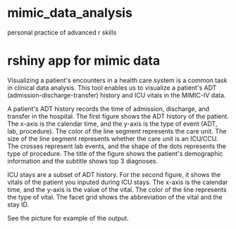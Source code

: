 # mimic_data_analysis
personal practice of advanced r skills

# rshiny app for mimic data
Visualizing a patient's encounters in a health care system is a common task in clinical data analysis. This tool enables us to visualize a patient's ADT (admission-discharge-transfer) history and ICU vitals in the MIMIC-IV data.

A patient's ADT history records the time of admission, discharge, and transfer in the hospital. The first figure shows the ADT history of the patient. The x-axis is the calendar time, and the y-axis is the type of event (ADT, lab, procedure). The color of the line segment represents the care unit. The size of the line segment represents whether the care unit is an ICU/CCU. The crosses represent lab events, and the shape of the dots represents the type of procedure. The title of the figure shows the patient's demographic information and the subtitle shows top 3 diagnoses.

ICU stays are a subset of ADT history. For the second figure, it shows the vitals of the patient you inputed during ICU stays. The x-axis is the calendar time, and the y-axis is the value of the vital. The color of the line represents the type of vital. The facet grid shows the abbreviation of the vital and the stay ID.

See the picture for example of the output.
